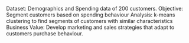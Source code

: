 Dataset: Demographics and Spending data of 200 customers.
Objective: Segment customers based on spending behaviour
Analysis: k-means clustering to find segments of customers with similar characteristics
Business Value: Develop marketing and sales strategies that adapt to customers purchase behaviour.
